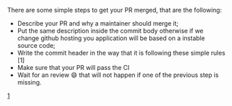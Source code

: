 There are some simple steps to get your PR merged, that are the following:

- Describe your PR and why a maintainer should merge it;
- Put the same description inside the commit body otherwise if we change github hosting you application will be based on a instable source code;
- Write the commit header in the way that it is following these simple rules [1]
- Make sure that your PR will pass the CI
- Wait for an review :smile: that will not happen if one of the previous step is missing.

[1](https://github.com/zino-hofmann/graphql-flutter/blob/main/docs/dev/MAINTAINERS.md#commit-style)

<!--
### Breaking changes

- Broke ... because ... .

#### Fixes / Enhancements

- Fixed ... was ... .
- Added ... .
- Updated ... .

#### Docs

- Added ... .
- Updated ... .
-->
